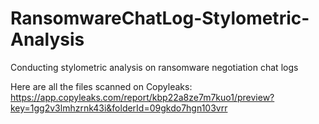 # RansomwareChatLog-Stylometric-Analysis
Conducting stylometric analysis on ransomware negotiation chat logs

Here are all the files scanned on Copyleaks: https://app.copyleaks.com/report/kbp22a8ze7m7kuo1/preview?key=1gg2v3lmhzrnk43i&folderId=09gkdo7hgn103vrr

